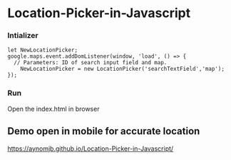 # Location-Picker-in-Javascript 
### Intializer
~~~
let NewLocationPicker;
google.maps.event.addDomListener(window, 'load', () => {
  // Parameters: ID of search input field and map.
	NewLocationPicker = new LocationPicker('searchTextField','map');
});
~~~

### Run
Open the index.html in browser

## Demo open in mobile for accurate location
https://aynomjb.github.io/Location-Picker-in-Javascript/
